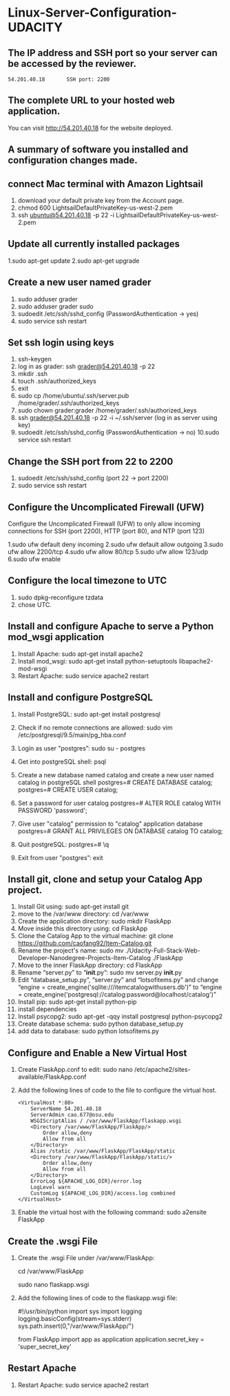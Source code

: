 # Linux-Server-Configuration-UDACITY

## The IP address and SSH port so your server can be accessed by the reviewer.
    54.201.40.18       SSH port: 2200

## The complete URL to your hosted web application.
   You can visit http://54.201.40.18 for the website deployed.

## A summary of software you installed and configuration changes made.


## connect Mac terminal with Amazon Lightsail
1. download your default private key from the Account page.
2. chmod 600 LightsailDefaultPrivateKey-us-west-2.pem
3. ssh ubuntu@54.201.40.18 -p 22 -i LightsailDefaultPrivateKey-us-west-2.pem

## Update all currently installed packages
1.sudo apt-get update
2.sudo apt-get upgrade

## Create a new user named grader
1. sudo adduser grader
2. sudo adduser grader sudo
3. sudoedit /etc/ssh/sshd_config (PasswordAuthentication -> yes)
4. sudo service ssh restart

## Set ssh login using keys
1. ssh-keygen
2. log in as grader: ssh grader@54.201.40.18 -p 22
3. mkdir .ssh     
4. touch .ssh/authorized_keys
5. exit
6. sudo cp /home/ubuntu/.ssh/server.pub  /home/grader/.ssh/authorized_keys
7. sudo chown grader:grader /home/grader/.ssh/authorized_keys
8. ssh grader@54.201.40.18 -p 22 -i ~/.ssh/server (log in as server using key)
9. sudoedit /etc/ssh/sshd_config (PasswordAuthentication -> no)
10.sudo service ssh restart
	

## Change the SSH port from 22 to 2200
1. sudoedit /etc/ssh/sshd_config (port 22 -> port 2200)
2. sudo service ssh restart

## Configure the Uncomplicated Firewall (UFW)

Configure the Uncomplicated Firewall (UFW) to only allow incoming connections for SSH (port 2200), HTTP (port 80), and NTP (port 123)

1.sudo ufw default deny incoming
2.sudo ufw default allow outgoing
3.sudo ufw allow 2200/tcp
4.sudo ufw allow 80/tcp
5.sudo ufw allow 123/udp
6.sudo ufw enable 
 
## Configure the local timezone to UTC
1. sudo dpkg-reconfigure tzdata
2. chose UTC.

## Install and configure Apache to serve a Python mod_wsgi application
1. Install Apache:    sudo apt-get install apache2
2. Install mod_wsgi:  sudo apt-get install python-setuptools libapache2-mod-wsgi
3. Restart Apache:    sudo service apache2 restart

## Install and configure PostgreSQL
1. Install PostgreSQL:  sudo apt-get install postgresql
2. Check if no remote connections are allowed:  sudo vim /etc/postgresql/9.5/main/pg_hba.conf
3. Login as user "postgres”:  sudo su - postgres
4. Get into postgreSQL shell:  psql
5. Create a new database named catalog  and create a new user named catalog in postgreSQL shell
	postgres=# CREATE DATABASE catalog;
	postgres=# CREATE USER catalog;

6. Set a password for user catalog
	postgres=# ALTER ROLE catalog WITH PASSWORD 'password';

7. Give user "catalog" permission to "catalog" application database
	postgres=# GRANT ALL PRIVILEGES ON DATABASE catalog TO catalog;

7. Quit postgreSQL: postgres=# \q
8. Exit from user "postgres”: exit
 

## Install git, clone and setup your Catalog App project.
1. Install Git using: sudo apt-get install git
2. move to the /var/www directory: cd /var/www 
3. Create the application directory: sudo mkdir FlaskApp
4. Move inside this directory using: cd FlaskApp
5. Clone the Catalog App to the virtual machine: git clone https://github.com/caofang92/Item-Catalog.git
6. Rename the project's name: sudo mv ./Udacity-Full-Stack-Web-Developer-Nanodegree-Projects-Item-Catalog ./FlaskApp
7. Move to the inner FlaskApp directory: cd FlaskApp
8. Rename “server.py” to “__init__.py”: sudo mv server.py __init__.py
9. Edit “database_setup.py”, “server.py” and “lotsofitems.py” and change “engine = create_engine('sqlite:///itemcatalogwithusers.db')” to “engine = create_engine('postgresql://catalog:password@localhost/catalog')”
10. Install pip:  sudo apt-get install python-pip
11. install dependencies
12. Install psycopg2:  sudo apt-get -qqy install postgresql python-psycopg2
13. Create database schema: sudo python database_setup.py
14. add data to database: sudo python lotsofitems.py

## Configure and Enable a New Virtual Host
1. Create FlaskApp.conf to edit: sudo nano /etc/apache2/sites-available/FlaskApp.conf
2. Add the following lines of code to the file to configure the virtual host. 
	
	```
	<VirtualHost *:80>
		ServerName 54.201.40.18
		ServerAdmin cao.677@osu.edu
		WSGIScriptAlias / /var/www/FlaskApp/flaskapp.wsgi
		<Directory /var/www/FlaskApp/FlaskApp/>
			Order allow,deny
			Allow from all
		</Directory>
		Alias /static /var/www/FlaskApp/FlaskApp/static
		<Directory /var/www/FlaskApp/FlaskApp/static/>
			Order allow,deny
			Allow from all
		</Directory>
		ErrorLog ${APACHE_LOG_DIR}/error.log
		LogLevel warn
		CustomLog ${APACHE_LOG_DIR}/access.log combined
	</VirtualHost>
	```
3. Enable the virtual host with the following command: sudo a2ensite FlaskApp

## Create the .wsgi File
1. Create the .wsgi File under /var/www/FlaskApp: 
	
	cd /var/www/FlaskApp
	
	sudo nano flaskapp.wsgi 
	
2. Add the following lines of code to the flaskapp.wsgi file:
	
	#!/usr/bin/python
	import sys
	import logging
	logging.basicConfig(stream=sys.stderr)
	sys.path.insert(0,"/var/www/FlaskApp/")

	from FlaskApp import app as application
	application.secret_key = 'super_secret_key'

## Restart Apache
1. Restart Apache: sudo service apache2 restart
